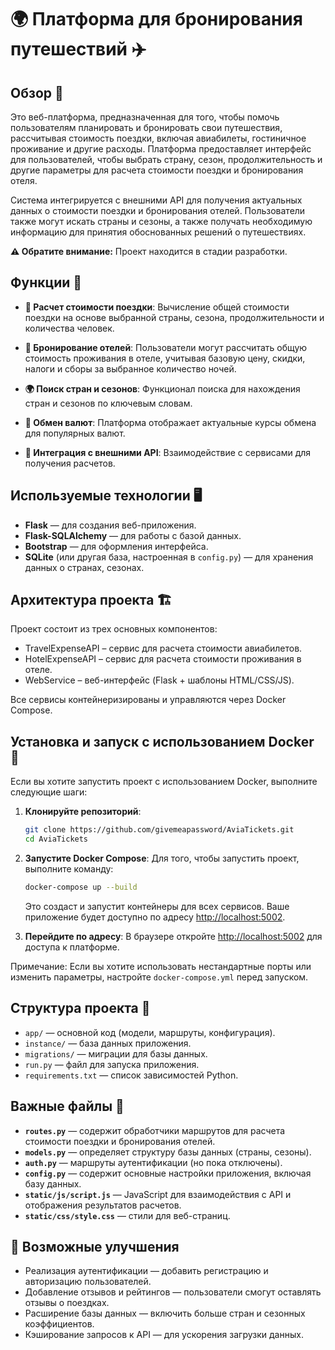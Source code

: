 
# 🌍 Платформа для бронирования путешествий ✈️

## Обзор 📖

Это веб-платформа, предназначенная для того, чтобы помочь пользователям планировать и бронировать свои путешествия, рассчитывая стоимость поездки, включая авиабилеты, гостиничное проживание и другие расходы. Платформа предоставляет интерфейс для пользователей, чтобы выбрать страну, сезон, продолжительность и другие параметры для расчета стоимости поездки и бронирования отеля.

Система интегрируется с внешними API для получения актуальных данных о стоимости поездки и бронирования отелей. Пользователи также могут искать страны и сезоны, а также получать необходимую информацию для принятия обоснованных решений о путешествиях.

**⚠️ Обратите внимание:** Проект находится в стадии разработки.

## Функции 🌟

- **💸 Расчет стоимости поездки**: Вычисление общей стоимости поездки на основе выбранной страны, сезона, продолжительности и количества человек.
  
- **🏨 Бронирование отелей**: Пользователи могут рассчитать общую стоимость проживания в отеле, учитывая базовую цену, скидки, налоги и сборы за выбранное количество ночей.
  
- **🌍 Поиск стран и сезонов**: Функционал поиска для нахождения стран и сезонов по ключевым словам.
  
- **💱 Обмен валют**: Платформа отображает актуальные курсы обмена для популярных валют.
  
- **🔐 Интеграция с внешними API**: Взаимодействие с сервисами для получения расчетов.

## Используемые технологии 🖥️

- **Flask** — для создания веб-приложения.
- **Flask-SQLAlchemy** — для работы с базой данных.
- **Bootstrap** — для оформления интерфейса.
- **SQLite** (или другая база, настроенная в `config.py`) — для хранения данных о странах, сезонах.

##  Архитектура проекта 🏗

Проект состоит из трех основных компонентов:

 - TravelExpenseAPI – сервис для расчета стоимости авиабилетов.
 - HotelExpenseAPI – сервис для расчета стоимости проживания в отеле.
 - WebService – веб-интерфейс (Flask + шаблоны HTML/CSS/JS).

Все сервисы контейнеризированы и управляются через Docker Compose.

## Установка и запуск с использованием Docker 🚀

Если вы хотите запустить проект с использованием Docker, выполните следующие шаги:

1. **Клонируйте репозиторий**:
   ```bash
   git clone https://github.com/givemeapassword/AviaTickets.git
   cd AviaTickets
   ```

2. **Запустите Docker Compose**:
   Для того, чтобы запустить проект, выполните команду:

   ```bash
   docker-compose up --build
   ```

   Это создаст и запустит контейнеры для всех сервисов. Ваше приложение будет доступно по адресу [http://localhost:5002](http://localhost:5002).

3. **Перейдите по адресу**:
   В браузере откройте [http://localhost:5002](http://localhost:5002) для доступа к платформе.

Примечание: Если вы хотите использовать нестандартные порты или изменить параметры, настройте `docker-compose.yml` перед запуском.

## Структура проекта 📂

- `app/` — основной код (модели, маршруты, конфигурация).
- `instance/` — база данных приложения.
- `migrations/` — миграции для базы данных.
- `run.py` — файл для запуска приложения.
- `requirements.txt` — список зависимостей Python.

## Важные файлы 📄

- **`routes.py`** — содержит обработчики маршрутов для расчета стоимости поездки и бронирования отелей.
- **`models.py`** — определяет структуру базы данных (страны, сезоны).
- **`auth.py`** — маршруты аутентификации (но пока отключены).
- **`config.py`** — содержит основные настройки приложения, включая базу данных.
- **`static/js/script.js`** — JavaScript для взаимодействия с API и отображения результатов расчетов.
- **`static/css/style.css`** — стили для веб-страниц.

## 🔧 Возможные улучшения
- Реализация аутентификации — добавить регистрацию и авторизацию пользователей.
- Добавление отзывов и рейтингов — пользователи смогут оставлять отзывы о поездках.
- Расширение базы данных — включить больше стран и сезонных коэффициентов.
- Кэширование запросов к API — для ускорения загрузки данных.
